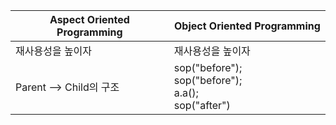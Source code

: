 
|  Aspect Oriented Programming | Object Oriented Programming |
|--|--|
| 재사용성을 높이자 | 재사용성을 높이자 |
|Parent --> Child의 구조 | sop("before"); &nbsp;&nbsp; sop("before"); <br> a.a(); <br> sop("after") |

<!--stackedit_data:
eyJoaXN0b3J5IjpbMTg0NzQyMTA4MiwtNzk3MDU1OTddfQ==
-->
